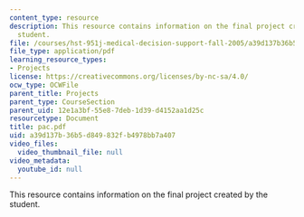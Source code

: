 ```yaml
---
content_type: resource
description: This resource contains information on the final project created by the
  student.
file: /courses/hst-951j-medical-decision-support-fall-2005/a39d137b36b5d849832fb4978bb7a407_pac.pdf
file_type: application/pdf
learning_resource_types:
- Projects
license: https://creativecommons.org/licenses/by-nc-sa/4.0/
ocw_type: OCWFile
parent_title: Projects
parent_type: CourseSection
parent_uid: 12e1a3bf-55e8-7deb-1d39-d4152aa1d25c
resourcetype: Document
title: pac.pdf
uid: a39d137b-36b5-d849-832f-b4978bb7a407
video_files:
  video_thumbnail_file: null
video_metadata:
  youtube_id: null
---
```

This resource contains information on the final project created by the student.